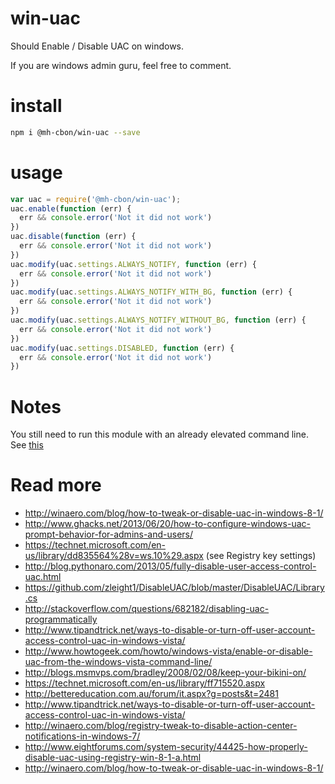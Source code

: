 # win-uac

Should Enable / Disable UAC on windows.

If you are windows admin guru, feel free to comment.

# install

```sh
npm i @mh-cbon/win-uac --save
```

# usage

```js
var uac = require('@mh-cbon/win-uac');
uac.enable(function (err) {
  err && console.error('Not it did not work')
})
uac.disable(function (err) {
  err && console.error('Not it did not work')
})
uac.modify(uac.settings.ALWAYS_NOTIFY, function (err) {
  err && console.error('Not it did not work')
})
uac.modify(uac.settings.ALWAYS_NOTIFY_WITH_BG, function (err) {
  err && console.error('Not it did not work')
})
uac.modify(uac.settings.ALWAYS_NOTIFY_WITHOUT_BG, function (err) {
  err && console.error('Not it did not work')
})
uac.modify(uac.settings.DISABLED, function (err) {
  err && console.error('Not it did not work')
})
```

# Notes

You still need to run this module with an already elevated command line.
See [this](https://github.com/mh-cbon/aghfabsowecwn)

# Read more
- http://winaero.com/blog/how-to-tweak-or-disable-uac-in-windows-8-1/
- http://www.ghacks.net/2013/06/20/how-to-configure-windows-uac-prompt-behavior-for-admins-and-users/
- https://technet.microsoft.com/en-us/library/dd835564%28v=ws.10%29.aspx (see Registry key settings)
- http://blog.pythonaro.com/2013/05/fully-disable-user-access-control-uac.html
- https://github.com/zleight1/DisableUAC/blob/master/DisableUAC/Library.cs
- http://stackoverflow.com/questions/682182/disabling-uac-programmatically
- http://www.tipandtrick.net/ways-to-disable-or-turn-off-user-account-access-control-uac-in-windows-vista/
- http://www.howtogeek.com/howto/windows-vista/enable-or-disable-uac-from-the-windows-vista-command-line/
- http://blogs.msmvps.com/bradley/2008/02/08/keep-your-bikini-on/
- https://technet.microsoft.com/en-us/library/ff715520.aspx
- http://bettereducation.com.au/forum/it.aspx?g=posts&t=2481
- http://www.tipandtrick.net/ways-to-disable-or-turn-off-user-account-access-control-uac-in-windows-vista/
- http://winaero.com/blog/registry-tweak-to-disable-action-center-notifications-in-windows-7/
- http://www.eightforums.com/system-security/44425-how-properly-disable-uac-using-registry-win-8-1-a.html
- http://winaero.com/blog/how-to-tweak-or-disable-uac-in-windows-8-1/
